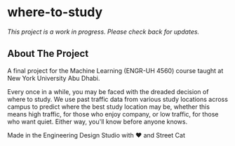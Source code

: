 # where-to-study

*This project is a work in progress. Please check back for updates.*

## About The Project

A final project for the Machine Learning (ENGR-UH	4560) course taught at New York University Abu Dhabi.

Every once in a while, you may be faced with the dreaded decision of where to study. We use past traffic data from various study locations across campus to predict where the best study location may be, whether this means high traffic, for those who enjoy company, or low traffic, for those who want quiet. Either way, you'll know before anyone knows.

Made in the Engineering Design Studio with ❤ and Street Cat
